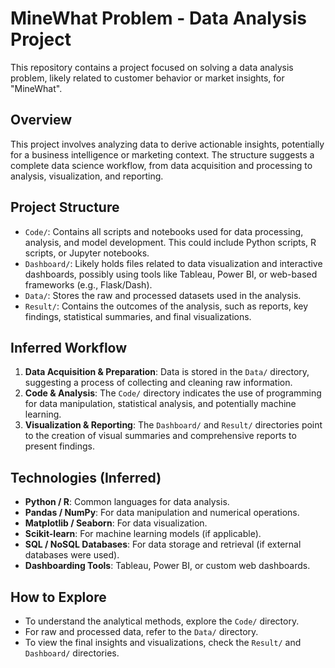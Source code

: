 # MineWhat Problem - Data Analysis Project

This repository contains a project focused on solving a data analysis problem, likely related to customer behavior or market insights, for "MineWhat".

## Overview

This project involves analyzing data to derive actionable insights, potentially for a business intelligence or marketing context. The structure suggests a complete data science workflow, from data acquisition and processing to analysis, visualization, and reporting.

## Project Structure

- `Code/`: Contains all scripts and notebooks used for data processing, analysis, and model development. This could include Python scripts, R scripts, or Jupyter notebooks.
- `Dashboard/`: Likely holds files related to data visualization and interactive dashboards, possibly using tools like Tableau, Power BI, or web-based frameworks (e.g., Flask/Dash).
- `Data/`: Stores the raw and processed datasets used in the analysis.
- `Result/`: Contains the outcomes of the analysis, such as reports, key findings, statistical summaries, and final visualizations.

## Inferred Workflow

1. **Data Acquisition & Preparation**: Data is stored in the `Data/` directory, suggesting a process of collecting and cleaning raw information.
2. **Code & Analysis**: The `Code/` directory indicates the use of programming for data manipulation, statistical analysis, and potentially machine learning.
3. **Visualization & Reporting**: The `Dashboard/` and `Result/` directories point to the creation of visual summaries and comprehensive reports to present findings.

## Technologies (Inferred)

- **Python / R**: Common languages for data analysis.
- **Pandas / NumPy**: For data manipulation and numerical operations.
- **Matplotlib / Seaborn**: For data visualization.
- **Scikit-learn**: For machine learning models (if applicable).
- **SQL / NoSQL Databases**: For data storage and retrieval (if external databases were used).
- **Dashboarding Tools**: Tableau, Power BI, or custom web dashboards.

## How to Explore

- To understand the analytical methods, explore the `Code/` directory.
- For raw and processed data, refer to the `Data/` directory.
- To view the final insights and visualizations, check the `Result/` and `Dashboard/` directories.
